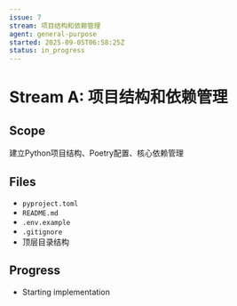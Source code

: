 ```yaml
---
issue: 7
stream: 项目结构和依赖管理
agent: general-purpose
started: 2025-09-05T06:58:25Z
status: in_progress
---
```


# Stream A: 项目结构和依赖管理

## Scope
建立Python项目结构、Poetry配置、核心依赖管理

## Files
- `pyproject.toml`
- `README.md`
- `.env.example`
- `.gitignore`
- 顶层目录结构

## Progress
- Starting implementation